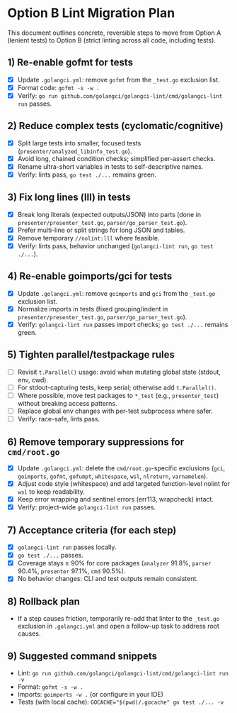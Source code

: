 # Option B Lint Migration Plan

This document outlines concrete, reversible steps to move from Option A (lenient tests) to Option B (strict linting across all code, including tests).

## 1) Re-enable gofmt for tests

- [x] Update `.golangci.yml`: remove `gofmt` from the `_test.go` exclusion list.
- [x] Format code: `gofmt -s -w .`
- [x] Verify: `go run github.com/golangci/golangci-lint/cmd/golangci-lint run` passes.

## 2) Reduce complex tests (cyclomatic/cognitive)

- [x] Split large tests into smaller, focused tests (`presenter/analyzed_libinfo_test.go`).
- [x] Avoid long, chained condition checks; simplified per-assert checks.
- [x] Rename ultra-short variables in tests to self-descriptive names.
- [x] Verify: lints pass, `go test ./...` remains green.

## 3) Fix long lines (lll) in tests

- [x] Break long literals (expected outputs/JSON) into parts (done in `presenter/presenter_test.go`, `parser/go_parser_test.go`).
- [x] Prefer multi-line or split strings for long JSON and tables.
- [x] Remove temporary `//nolint:lll` where feasible.
- [x] Verify: lints pass, behavior unchanged (`golangci-lint run`, `go test ./...`).

## 4) Re-enable goimports/gci for tests

- [x] Update `.golangci.yml`: remove `goimports` and `gci` from the `_test.go` exclusion list.
- [x] Normalize imports in tests (fixed grouping/indent in `presenter/presenter_test.go`, `parser/go_parser_test.go`).
- [x] Verify: `golangci-lint run` passes import checks; `go test ./...` remains green.

## 5) Tighten parallel/testpackage rules

- [ ] Revisit `t.Parallel()` usage: avoid when mutating global state (stdout, env, cwd).
- [ ] For stdout-capturing tests, keep serial; otherwise add `t.Parallel()`.
- [ ] Where possible, move test packages to `*_test` (e.g., `presenter_test`) without breaking access patterns.
- [ ] Replace global env changes with per-test subprocess where safer.
- [ ] Verify: race-safe, lints pass.

## 6) Remove temporary suppressions for `cmd/root.go`

- [x] Update `.golangci.yml`: delete the `cmd/root.go`-specific exclusions (`gci`, `goimports`, `gofmt`, `gofumpt`, `whitespace`, `wsl`, `nlreturn`, `varnamelen`).
- [x] Adjust code style (whitespace) and add targeted function-level nolint for `wsl` to keep readability.
- [x] Keep error wrapping and sentinel errors (err113, wrapcheck) intact.
- [x] Verify: project-wide `golangci-lint run` passes.

## 7) Acceptance criteria (for each step)

- [x] `golangci-lint run` passes locally.
- [x] `go test ./...` passes.
- [x] Coverage stays ≥ 90% for core packages (`analyzer` 91.8%, `parser` 90.4%, `presenter` 97.1%, `cmd` 90.5%).
- [x] No behavior changes: CLI and test outputs remain consistent.

## 8) Rollback plan

- If a step causes friction, temporarily re-add that linter to the `_test.go` exclusion in `.golangci.yml` and open a follow-up task to address root causes.

## 9) Suggested command snippets

- Lint: `go run github.com/golangci/golangci-lint/cmd/golangci-lint run -v`
- Format: `gofmt -s -w .`
- Imports: `goimports -w .` (or configure in your IDE)
- Tests (with local cache): `GOCACHE="$(pwd)/.gocache" go test ./... -v`
